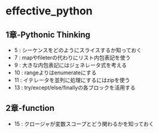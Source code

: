 # effective_python

## 1章-Pythonic Thinking
* 5 : シーケンスをどのようにスライスするか知っておく
* 7 : mapやfileterの代わりにリスト内包表記を使う
* 9 : 大きな内包表記にはジェネレータ式を考える
* 10 : rangeよりはenumerateにする
* 11 : イテレータを並列に処理にするにはzipを使う
* 13 : try/except/else/finallyの各ブロックを活用する

## 2章-function
* 15 : クロージャが変数スコープとどう関わるかを知っておく